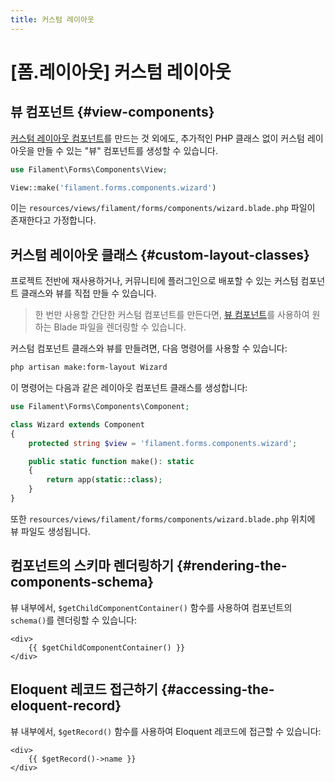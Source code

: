 ```yaml
---
title: 커스텀 레이아웃
---
```

# [폼.레이아웃] 커스텀 레이아웃

<LaracastsBanner
    title="커스텀 폼 레이아웃 만들기"
    description="Laracasts의 Build Advanced Components for Filament 시리즈를 시청하세요 - 컴포넌트 만드는 방법과 내부 도구들을 모두 익힐 수 있습니다."
    url="https://laracasts.com/series/build-advanced-components-for-filament/episodes/7"
    series="building-advanced-components"
/>

## 뷰 컴포넌트 {#view-components}

[커스텀 레이아웃 컴포넌트](#custom-layout-classes)를 만드는 것 외에도, 추가적인 PHP 클래스 없이 커스텀 레이아웃을 만들 수 있는 "뷰" 컴포넌트를 생성할 수 있습니다.

```php
use Filament\Forms\Components\View;

View::make('filament.forms.components.wizard')
```

이는 `resources/views/filament/forms/components/wizard.blade.php` 파일이 존재한다고 가정합니다.

## 커스텀 레이아웃 클래스 {#custom-layout-classes}

프로젝트 전반에 재사용하거나, 커뮤니티에 플러그인으로 배포할 수 있는 커스텀 컴포넌트 클래스와 뷰를 직접 만들 수 있습니다.

> 한 번만 사용할 간단한 커스텀 컴포넌트를 만든다면, [뷰 컴포넌트](#view-components)를 사용하여 원하는 Blade 파일을 렌더링할 수 있습니다.

커스텀 컴포넌트 클래스와 뷰를 만들려면, 다음 명령어를 사용할 수 있습니다:

```bash
php artisan make:form-layout Wizard
```

이 명령어는 다음과 같은 레이아웃 컴포넌트 클래스를 생성합니다:

```php
use Filament\Forms\Components\Component;

class Wizard extends Component
{
    protected string $view = 'filament.forms.components.wizard';

    public static function make(): static
    {
        return app(static::class);
    }
}
```

또한 `resources/views/filament/forms/components/wizard.blade.php` 위치에 뷰 파일도 생성됩니다.

## 컴포넌트의 스키마 렌더링하기 {#rendering-the-components-schema}

뷰 내부에서, `$getChildComponentContainer()` 함수를 사용하여 컴포넌트의 `schema()`를 렌더링할 수 있습니다:

```blade
<div>
    {{ $getChildComponentContainer() }}
</div>
```

## Eloquent 레코드 접근하기 {#accessing-the-eloquent-record}

뷰 내부에서, `$getRecord()` 함수를 사용하여 Eloquent 레코드에 접근할 수 있습니다:

```blade
<div>
    {{ $getRecord()->name }}
</div>
```

